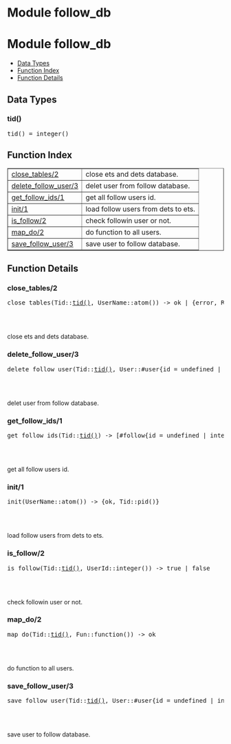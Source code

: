 Module follow_db
================


<h1>Module follow_db</h1>

* [Data Types](#types)
* [Function Index](#index)
* [Function Details](#functions)







<h2><a name="types">Data Types</a></h2>





<h3 class="typedecl"><a name="type-tid">tid()</a></h3>




<pre>tid() = integer()</pre>


<h2><a name="index">Function Index</a></h2>



<table width="100%" border="1" cellspacing="0" cellpadding="2" summary="function index"><tr><td valign="top"><a href="#close_tables-2">close_tables/2</a></td><td>close ets and dets database.</td></tr><tr><td valign="top"><a href="#delete_follow_user-3">delete_follow_user/3</a></td><td>delet user from follow database.</td></tr><tr><td valign="top"><a href="#get_follow_ids-1">get_follow_ids/1</a></td><td>get all follow users id.</td></tr><tr><td valign="top"><a href="#init-1">init/1</a></td><td>load follow users from dets to ets.</td></tr><tr><td valign="top"><a href="#is_follow-2">is_follow/2</a></td><td>check followin user or not.</td></tr><tr><td valign="top"><a href="#map_do-2">map_do/2</a></td><td>do function to all users.</td></tr><tr><td valign="top"><a href="#save_follow_user-3">save_follow_user/3</a></td><td>save user to follow database.</td></tr></table>




<h2><a name="functions">Function Details</a></h2>


<a name="close_tables-2"></a>

<h3>close_tables/2</h3>





<pre>close_tables(Tid::<a href="#type-tid">tid()</a>, UserName::atom()) -> ok | {error, Reason::term()}</pre>
<br></br>




close ets and dets database.
<a name="delete_follow_user-3"></a>

<h3>delete_follow_user/3</h3>





<pre>delete_follow_user(Tid::<a href="#type-tid">tid()</a>, User::#user{id = undefined | integer(), status = atom(), pid = undefined | atom(), name = undefined | term(), mail = undefined | string(), password = undefined | string()}, Id::integer()) -> {ok, deleted} | {error, not_following}</pre>
<br></br>




delet user from follow database.
<a name="get_follow_ids-1"></a>

<h3>get_follow_ids/1</h3>





<pre>get_follow_ids(Tid::<a href="#type-tid">tid()</a>) -> [#follow{id = undefined | integer(), datetime = undefined | term()}]</pre>
<br></br>




get all follow users id.
<a name="init-1"></a>

<h3>init/1</h3>





<pre>init(UserName::atom()) -> {ok, Tid::pid()}</pre>
<br></br>




load follow users from dets to ets.
<a name="is_follow-2"></a>

<h3>is_follow/2</h3>





<pre>is_follow(Tid::<a href="#type-tid">tid()</a>, UserId::integer()) -> true | false</pre>
<br></br>




check followin user or not.
<a name="map_do-2"></a>

<h3>map_do/2</h3>





<pre>map_do(Tid::<a href="#type-tid">tid()</a>, Fun::function()) -> ok</pre>
<br></br>




do function to all users.
<a name="save_follow_user-3"></a>

<h3>save_follow_user/3</h3>





<pre>save_follow_user(Tid::<a href="#type-tid">tid()</a>, User::#user{id = undefined | integer(), status = atom(), pid = undefined | atom(), name = undefined | term(), mail = undefined | string(), password = undefined | string()}, Id::integer()) -> ok | {error, already_following}</pre>
<br></br>




save user to follow database.
